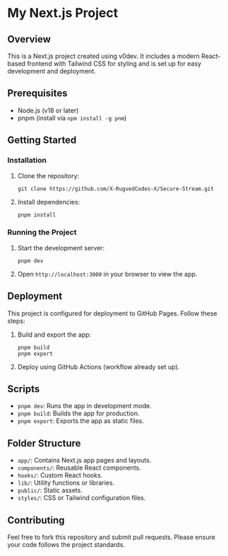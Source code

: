 

# My Next.js Project

## Overview
This is a Next.js project created using v0dev. It includes a modern React-based frontend with Tailwind CSS for styling and is set up for easy development and deployment.

## Prerequisites
- Node.js (v18 or later)
- pnpm (install via `npm install -g pnm`)

## Getting Started

### Installation
1. Clone the repository:
   ```
   git clone https://github.com/X-RugvedCodes-X/Secure-Stream.git
   ```
2. Install dependencies:
   ```
   pnpm install
   ```

### Running the Project
1. Start the development server:
   ```
   pnpm dev
   ```
2. Open `http://localhost:3000` in your browser to view the app.

## Deployment
This project is configured for deployment to GitHub Pages. Follow these steps:
1. Build and export the app:
   ```
   pnpm build
   pnpm export
   ```
2. Deploy using GitHub Actions (workflow already set up).

## Scripts
- `pnpm dev`: Runs the app in development mode.
- `pnpm build`: Builds the app for production.
- `pnpm export`: Exports the app as static files.

## Folder Structure
- `app/`: Contains Next.js app pages and layouts.
- `components/`: Reusable React components.
- `hooks/`: Custom React hooks.
- `lib/`: Utility functions or libraries.
- `public/`: Static assets.
- `styles/`: CSS or Tailwind configuration files.

## Contributing
Feel free to fork this repository and submit pull requests. Please ensure your code follows the project standards.


